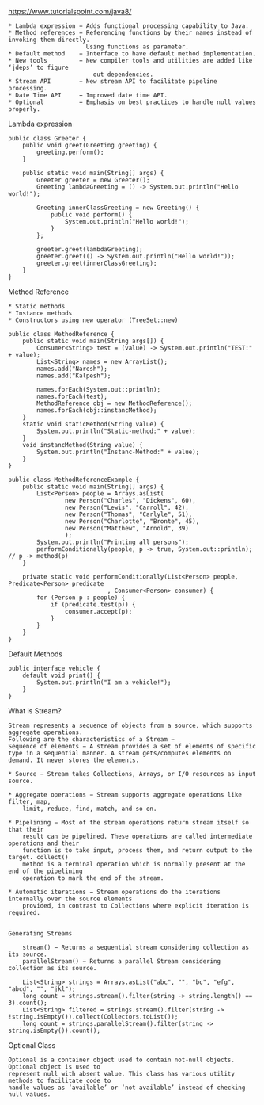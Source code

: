 https://www.tutorialspoint.com/java8/

	* Lambda expression − Adds functional processing capability to Java.
	* Method references − Referencing functions by their names instead of invoking them directly.
						  Using functions as parameter.
	* Default method 	− Interface to have default method implementation.
	* New tools 		− New compiler tools and utilities are added like ‘jdeps’ to figure 
							out dependencies.
	* Stream API 		− New stream API to facilitate pipeline processing.
	* Date Time API 	− Improved date time API.
	* Optional 			− Emphasis on best practices to handle null values properly.
	

Lambda expression
	
	public class Greeter {
		public void greet(Greeting greeting) {
			greeting.perform();
		}
		
		public static void main(String[] args) {
			Greeter greeter = new Greeter();
			Greeting lambdaGreeting = () -> System.out.println("Hello world!");
			
			Greeting innerClassGreeting = new Greeting() {
				public void perform() {
					System.out.println("Hello world!");
				}
			};
			
			greeter.greet(lambdaGreeting);
			greeter.greet(() -> System.out.println("Hello world!"));
			greeter.greet(innerClassGreeting);
		}
	}
		
	
Method Reference 

	* Static methods
	* Instance methods
	* Constructors using new operator (TreeSet::new)
		
	public class MethodReference {
		public static void main(String args[]) {
			Consumer<String> test = (value) -> System.out.println("TEST:" + value);
			List<String> names = new ArrayList();
			names.add("Naresh");
			names.add("Kalpesh");

			names.forEach(System.out::println);
			names.forEach(test);
			MethodReference obj = new MethodReference();
			names.forEach(obj::instancMethod);
		}
		static void staticMethod(String value) {
			System.out.println("Static-method:" + value);
		}
		void instancMethod(String value) {
			System.out.println("Instanc-Method:" + value);
		}
	}
	
	public class MethodReferenceExample {
		public static void main(String[] args) {
			List<Person> people = Arrays.asList(
					new Person("Charles", "Dickens", 60),
					new Person("Lewis", "Carroll", 42),
					new Person("Thomas", "Carlyle", 51),
					new Person("Charlotte", "Bronte", 45),
					new Person("Matthew", "Arnold", 39)
					);
			System.out.println("Printing all persons");
			performConditionally(people, p -> true, System.out::println); // p -> method(p)
		}

		private static void performConditionally(List<Person> people, Predicate<Person> predicate
								, Consumer<Person> consumer) {
			for (Person p : people) {
				if (predicate.test(p)) {
					consumer.accept(p);
				}
			}
		}
	}

Default Methods
	
	public interface vehicle {
		default void print() {
			System.out.println("I am a vehicle!");
		}
	}
	
What is Stream?
	
	Stream represents a sequence of objects from a source, which supports aggregate operations. 
	Following are the characteristics of a Stream −
	Sequence of elements − A stream provides a set of elements of specific type in a sequential manner. A stream gets/computes elements on demand. It never stores the elements.

	* Source − Stream takes Collections, Arrays, or I/O resources as input source.

	* Aggregate operations − Stream supports aggregate operations like filter, map, 
		limit, reduce, find, match, and so on.

	* Pipelining − Most of the stream operations return stream itself so that their 
		result can be pipelined. These operations are called intermediate operations and their 
		function is to take input, process them, and return output to the target. collect() 
		method is a terminal operation which is normally present at the end of the pipelining 
		operation to mark the end of the stream.

	* Automatic iterations − Stream operations do the iterations internally over the source elements 
		provided, in contrast to Collections where explicit iteration is required.
		
	
	Generating Streams
	
		stream() − Returns a sequential stream considering collection as its source.
		parallelStream() − Returns a parallel Stream considering collection as its source.
		
		List<String> strings = Arrays.asList("abc", "", "bc", "efg", "abcd", "", "jkl");
		long count = strings.stream().filter(string -> string.length() == 3).count();
		List<String> filtered = strings.stream().filter(string -> !string.isEmpty()).collect(Collectors.toList());
		long count = strings.parallelStream().filter(string -> string.isEmpty()).count();
	
Optional Class
	
	Optional is a container object used to contain not-null objects. Optional object is used to 
	represent null with absent value. This class has various utility methods to facilitate code to 
	handle values as ‘available’ or ‘not available’ instead of checking null values.
	
	
	